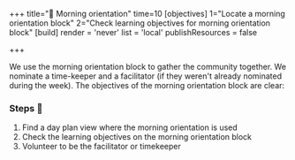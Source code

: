 +++
title="🎡 Morning orientation"
time=10
[objectives]
    1="Locate a morning orientation block"
    2="Check learning objectives for morning orientation block"
[build]
  render = 'never'
  list = 'local'
  publishResources = false

+++

We use the morning orientation block to gather the community together. We nominate a time-keeper and a facilitator (if they weren't already nominated during the week). The objectives of the morning orientation block are clear:

### Steps 👣

1. Find a day plan view where the morning orientation is used
1. Check the learning objectives on the morning orientation block
1. Volunteer to be the facilitator or timekeeper
